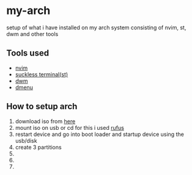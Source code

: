 # my-arch
setup of what i have installed on my arch system
consisting of nvim, st, dwm and other tools


## Tools used
  - [nvim](https://neovim.io/)
  - [suckless terminal(st)](https://st.suckless.org/)
  - [dwm](https://dwm.suckless.org/)
  - [dmenu](https://tools.suckless.org/dmenu/)
  
## How to setup arch

1. download iso from [here](https://archlinux.org/download/)
2. mount iso on usb or cd for this i used [rufus](https://rufus.ie)
3. restart device and go into boot loader and startup device using the usb/disk
4. create 3 partitions
  1.
  2.
  3.

